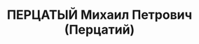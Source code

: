 ---
title: ПЕРЦАТЫЙ Михаил Петрович (Перцатий)
description: 'Родился в 1907 г., г. Одесса,

  Приговорен: 27 ноября 1937 г.

  Приговор: ВМН'
---